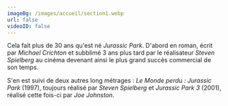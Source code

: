 ```yaml
---
imageBg: /images/accueil/section1.webp
url: false
videoID: false
---
```

Cela fait plus de  30 ans qu'est né <em>Jurassic Park</em>. D'abord en roman, écrit par <em>Michael Crichton</em> et subblimé 3 ans plus tard par le réalisateur <em>Steven Spielberg</em> au cinéma devenant ainsi le plus grand succès commercial de son temps.</p>

S'en est suivi de deux autres long métrages : <em>Le Monde perdu : Jurassic Park</em> (1997), toujours réalisé par <em>Steven Spielberg</em> et <em>Jurassic Park 3</em> (2001), réalisé cette fois-ci par <em>Joe Johnston</em>.